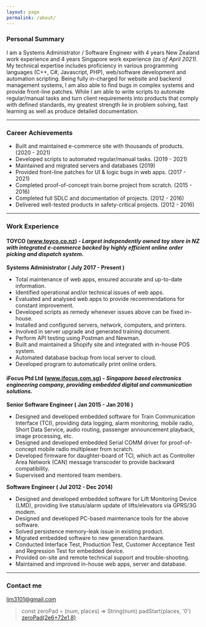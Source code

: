 ```yaml
---
layout: page
permalink: /about/
---
```

### Personal Summary

I am a Systems Administrator / Software Engineer with 4 years New Zealand work experience and 4 years Singapore work experience *(as of April 2021)*. 
My technical expertise includes proficiency in various programming languages (C++, C#, Javascript, PHP), web/software development and automation scripting. Being fully in-charged for website and backend management systems, I am also able to find bugs in complex systems and provide front-line patches.
While I am able to write scripts to automate regular/manual tasks and turn client requirements into products that comply with defined standards, my greatest strength lie in problem solving, fast learning as well as produce detailed documentation. 

---
### Career Achievements
- Built and maintained e-commerce site with thousands of products. (2020 - 2021)
- Developed scripts to automated regular/manual tasks. (2019 - 2021)
- Maintained and migrated servers and databases (2019)
- Provided front-line patches for UI & logic bugs in web apps. (2017 - 2021) 
- Completed proof-of-concept train borne project from scratch. (2015 - 2016) 
- Completed full SDLC and documentation of projects. (2012 - 2016)
- Delivered well-tested products in safety-critical projects. (2012 - 2016)

---
### Work Experience

#### TOYCO (www.toyco.co.nz) - *Largest independently owned toy store in NZ with integrated e-commerce backed by highly efficient online order picking and dispatch system.*

**Systems Administrator ( July 2017 - Present )**
- Total maintenance of web apps, ensured accurate and up-to-date information. 
- Identified operational and/or technical issues of web apps. 
- Evaluated and analysed web apps to provide recommendations for constant improvement.
- Developed scripts as remedy whenever issues above can be fixed in-house. 
- Installed and configured servers, network, computers, and printers.
- Involved in server upgrade and generated training document. 
- Perform API testing using Postman and Newman.
- Built and maintained a Shopify site and integrated with in-house POS system. 
- Automated database backup from local server to cloud.
- Developed program to automatically print online orders.


#### iFocus Ptd Ltd (www.ifocus.com.sg) - *Singapore based electronics engineering company, providing embedded digital and communication solutions.*

**Senior Software Engineer ( Jan 2015 - Jan 2016 )**
- Designed and developed embedded software for Train Communication Interface (TCI), providing data logging, alarm monitoring, mobile radio, Short Data Service, audio routing, passenger announcement playback, image processing, etc.
- Designed and developed embedded Serial COMM driver for proof-of-concept mobile radio multiplexer from scratch. 
- Developed firmware for daughter-board of TCI, which act as Controller Area Network (CAN) message transcoder to provide backward compatibility. 
- Supervised and mentored team members.


**Software Engineer ( Jul 2012 - Dec 2014)**
- Designed and developed embedded software for Lift Monitoring Device (LMD), providing live status/alarm update of lifts/elevators via GPRS/3G modem. 
- Designed and developed PC-based maintenance tools for the above software. 
- Solved persistence memory-leak issue in existing product.
- Migrated embedded software to new generation hardware.
- Conducted Interface Test, Production Test, Customer Acceptance Test and Regression Test for embedded device. 
- Provided on-site and remote technical support and trouble-shooting.
- Maintained and improved in-house web apps, server and database. 

---
### Contact me

[ljm3101@gmail.com](mailto:ljm3101@gmail.com)
> const zeroPad = (num, places) => String(num).padStart(places, '0')
[zeroPad(2e6+72e1,8)](tel:zeroPad(2e6+72e1,8))